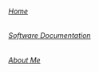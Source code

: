 ###### [Home](https://mksipe.github.io/mksipe/home)
###### [Software Documentation](https://mksipe.github.io/mksipe/SoftwareDocs)
###### [About Me](https://mksipe.github.io/mksipe/)